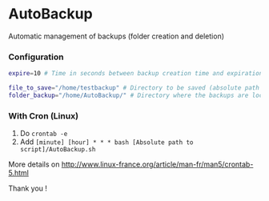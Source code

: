 # AutoBackup

Automatic management of backups (folder creation and deletion)

### Configuration

```bash
expire=10 # Time in seconds between backup creation time and expiration

file_to_save="/home/testbackup" # Directory to be saved (absolute path required)
folder_backup="/home/AutoBackup/" # Directory where the backups are located (absolute path required with a "/" at the end)
```

### With Cron (Linux)

1. Do `crontab -e`
2. Add `[minute] [hour] * * * bash [Absolute path to script]/AutoBackup.sh`

More details on http://www.linux-france.org/article/man-fr/man5/crontab-5.html

Thank you !
